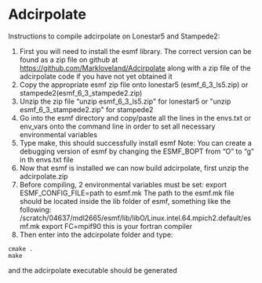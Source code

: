 # Adcirpolate
Instructions to compile adcirpolate on Lonestar5 and Stampede2:
1.	First you will need to install the esmf library. The correct version can be found as a zip file on github at https://github.com/Markloveland/Adcirpolate along with a zip file of the adcirpolate code if you have not yet obtained it
2.	Copy the appropriate esmf zip file onto lonestar5 (esmf_6_3_ls5.zip) or stampede2(esmf_6_3_stampede2.zip)
3.	Unzip the zip file “unzip esmf_6_3_ls5.zip" for lonestar5 or "unzip esmf_6_3_stampede2.zip" for stampede2
4.	Go into the esmf directory and copy/paste all the lines in the envs.txt or env_vars onto the command line in order to set all necessary environmental variables
5.	Type make, this should successfully install esmf
Note: You can create a debugging version of esmf by changing the ESMF_BOPT from “O” to “g” in th envs.txt file
6.	Now that esmf is installed we can now build adcirpolate, first unzip the adcirpolate.zip
7.	Before compiling, 2 environmental variables must be set:
export ESMF_CONFIG_FILE=path to esmf.mk
The path to the esmf.mk file should be located inside the lib folder of esmf, something like the following:
 /scratch/04637/mdl2665/esmf/lib/libO/Linux.intel.64.mpich2.default/esmf.mk
export FC=mpif90
this is your fortran compiler
8.	Then enter into the adcirpolate folder and type:
``` 
cmake .
make
```
and the adcirpolate executable should be generated



